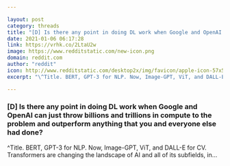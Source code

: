 ```yaml
---

layout: post
category: threads
title: "[D] Is there any point in doing DL work when Google and OpenAI can just throw billions and trillions in compute to the problem and outperform anything that you and everyone else had done?"
date: 2021-01-06 06:17:28
link: https://vrhk.co/2LtaU2w
image: https://www.redditstatic.com/new-icon.png
domain: reddit.com
author: "reddit"
icon: http://www.redditstatic.com/desktop2x/img/favicon/apple-icon-57x57.png
excerpt: "\^Title. BERT, GPT-3 for NLP. Now, Image-GPT, ViT, and DALL-E for CV. Transformers are changing the landscape of AI and all of its subfields, in..."

---
```


### [D] Is there any point in doing DL work when Google and OpenAI can just throw billions and trillions in compute to the problem and outperform anything that you and everyone else had done?

\^Title. BERT, GPT-3 for NLP. Now, Image-GPT, ViT, and DALL-E for CV. Transformers are changing the landscape of AI and all of its subfields, in...